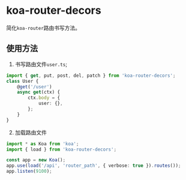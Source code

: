 # koa-router-decors

简化`koa-router`路由书写方法。

## 使用方法

1. 书写路由文件`user.ts`;

```typescript
import { get, put, post, del, patch } from 'koa-router-decors';
class User {
    @get('/user')
    async get(ctx) {
        ctx.body = {
            user: {},
        };
    }
}
```

2. 加载路由文件

```typescript
import * as Koa from 'koa';
import { load } from 'koa-router-decors';

const app = new Koa();
app.use(load('/api', 'router_path', { verbose: true }).routes());
app.listen(9100);
```
